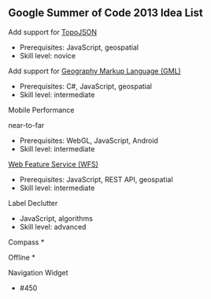 ## Google Summer of Code 2013 Idea List

Add support for [TopoJSON](https://github.com/mbostock/topojson)
   * Prerequisites: JavaScript, geospatial
   * Skill level: novice

Add support for [Geography Markup Language (GML)](http://www.opengeospatial.org/standards/gml)
   * Prerequisites: C#, JavaScript, geospatial
   * Skill level: intermediate

Mobile Performance

near-to-far

   * Prerequisites: WebGL, JavaScript, Android
   * Skill level: intermediate

[Web Feature Service (WFS)](http://www.opengeospatial.org/standards/wfs)
   * Prerequisites: JavaScript, REST API, geospatial
   * Skill level: intermediate

Label Declutter
   * JavaScript, algorithms
   * Skill level: advanced

Compass
   *

Offline
   * 

Navigation Widget
   * #450